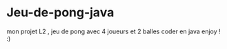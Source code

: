 # Jeu-de-pong-java 
mon projet L2 , jeu de pong avec 4 joueurs et 2 balles coder en java
enjoy !
:) 
